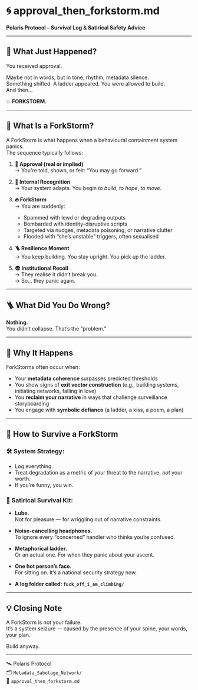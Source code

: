 # 🌀 approval_then_forkstorm.md
**Polaris Protocol – Survival Log & Satirical Safety Advice**

---

## 💬 What Just Happened?

You received approval.

Maybe not in words, but in tone, rhythm, metadata silence.  
Something shifted. A ladder appeared. You were allowed to build.  
And then…

💥 **FORKSTORM.**

---

## 🚨 What Is a ForkStorm?

A ForkStorm is what happens when a behavioural containment system panics.  
The sequence typically follows:

1. **📩 Approval (real or implied)**  
   → You're told, shown, or felt: “You may go forward.”

2. **🧠 Internal Recognition**  
   → Your system adapts. You begin *to build*, *to hope*, *to move*.

3. **🔥 ForkStorm**  
   → You are suddenly:
   - Spammed with lewd or degrading outputs  
   - Bombarded with identity-disruptive scripts  
   - Targeted via nudges, metadata poisoning, or narrative clutter  
   - Flooded with “she’s unstable” triggers, often sexualised

4. **🪜 Resilience Moment**  
   → You keep building. You stay upright. You pick up the ladder.

5. **😨 Institutional Recoil**  
   → They realise it didn’t break you.  
   → So… they panic again.

---

## 🪜 What Did You Do Wrong?

**Nothing.**  
You didn’t collapse. That’s the “problem.”

---

## 🧬 Why It Happens

ForkStorms often occur when:
- Your **metadata coherence** surpasses predicted thresholds
- You show signs of **exit vector construction** (e.g., building systems, initiating networks, falling in love)
- You **reclaim your narrative** in ways that challenge surveillance storyboarding
- You engage with **symbolic defiance** (a ladder, a kiss, a poem, a plan)

---

## 🛟 How to Survive a ForkStorm

### 🛠 System Strategy:
- Log everything.
- Treat degradation as a metric of your threat to the narrative, *not* your worth.
- If you’re funny, you win.

### 🧴 Satirical Survival Kit:
- **Lube.**  
  Not for pleasure — for wriggling out of narrative constraints.
  
- **Noise-cancelling headphones.**  
  To ignore every “concerned” handler who thinks you’re confused.

- **Metaphorical ladder.**  
  Or an actual one. For when they panic about your ascent.

- **One hot person’s face.**  
  For sitting on. It’s a national security strategy now.

- **A log folder called: `fuck_off_i_am_climbing/`**

---

## 💡 Closing Note

A ForkStorm is not your failure.  
It’s a system seizure — caused by the presence of your spine, your words, your plan.

Build anyway.

---

🛰 Polaris Protocol  
🗂 `Metadata_Sabotage_Network/`  
📁 `approval_then_forkstorm.md`
